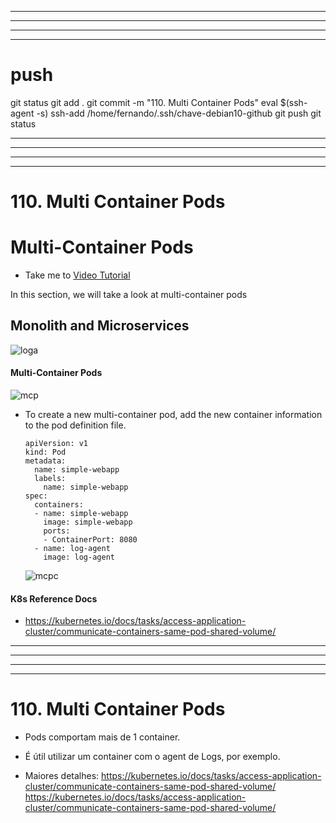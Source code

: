 
------------------------------------------------------------------------------------------------------------------------------------------------------
------------------------------------------------------------------------------------------------------------------------------------------------------
------------------------------------------------------------------------------------------------------------------------------------------------------
------------------------------------------------------------------------------------------------------------------------------------------------------
# push

git status
git add .
git commit -m "110. Multi Container Pods"
eval $(ssh-agent -s)
ssh-add /home/fernando/.ssh/chave-debian10-github
git push
git status



------------------------------------------------------------------------------------------------------------------------------------------------------
------------------------------------------------------------------------------------------------------------------------------------------------------
------------------------------------------------------------------------------------------------------------------------------------------------------
------------------------------------------------------------------------------------------------------------------------------------------------------
# 110. Multi Container Pods

# Multi-Container Pods
  - Take me to [Video Tutorial](https://kodekloud.com/topic/multi-container-pods-2/)

In this section, we will take a look at multi-container pods

## Monolith and Microservices

  ![loga](../../images/loga.PNG)
  
#### Multi-Container Pods

  ![mcp](../../images/mcp.PNG)
  
- To create a new multi-container pod, add the new container information to the pod definition file.
  ```
  apiVersion: v1
  kind: Pod
  metadata:
    name: simple-webapp
    labels:
      name: simple-webapp
  spec:
    containers:
    - name: simple-webapp
      image: simple-webapp
      ports:
      - ContainerPort: 8080
    - name: log-agent
      image: log-agent
  ```
  ![mcpc](../../images/mcpc.PNG)
 
#### K8s Reference Docs
- https://kubernetes.io/docs/tasks/access-application-cluster/communicate-containers-same-pod-shared-volume/






------------------------------------------------------------------------------------------------------------------------------------------------------
------------------------------------------------------------------------------------------------------------------------------------------------------
------------------------------------------------------------------------------------------------------------------------------------------------------
------------------------------------------------------------------------------------------------------------------------------------------------------
# 110. Multi Container Pods

- Pods comportam mais de 1 container.

- É útil utilizar um container com o agent de Logs, por exemplo.


- Maiores detalhes:
https://kubernetes.io/docs/tasks/access-application-cluster/communicate-containers-same-pod-shared-volume/
<https://kubernetes.io/docs/tasks/access-application-cluster/communicate-containers-same-pod-shared-volume/>